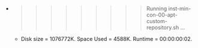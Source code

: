 * >>>>>>>>> Running inst-min-con-00-apt-custom-repository.sh ...
  * Disk size = 1076772K. Space Used = 4588K. Runtime = 00:00:00:02.
